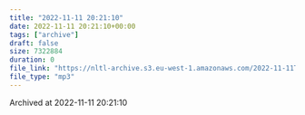 ```yaml
---
title: "2022-11-11 20:21:10"
date: 2022-11-11 20:21:10+00:00
tags: ["archive"]
draft: false
size: 7322884
duration: 0
file_link: "https://nltl-archive.s3.eu-west-1.amazonaws.com/2022-11-11T202110.mp3"
file_type: "mp3"
---
```

Archived at 2022-11-11 20:21:10
            